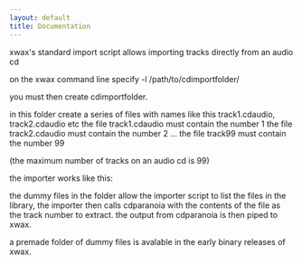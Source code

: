 ```yaml
---
layout: default
title: Documentation
---
```

xwax's standard import script allows importing tracks directly from an audio cd

on the xwax command line specify -l /path/to/cdimportfolder/

you must then create cdimportfolder.

in this folder create a series of files with names like this track1.cdaudio, track2.cdaudio etc
the file track1.cdaudio must contain the number 1
the file track2.cdaudio must contain the number 2
...
the file track99 must contain the number 99

(the maximum number of tracks on an audio cd is 99) 

the importer works like this:

the dummy files in the folder allow the importer script to list the files in the library,
 the importer then calls cdparanoia with the contents of the file as the track number to extract.
the output from cdparanoia is then piped to xwax.

a premade folder of dummy files is avalable in the early binary releases of xwax.